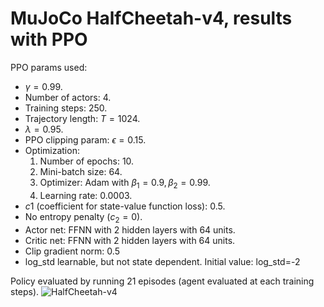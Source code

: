 # MuJoCo HalfCheetah-v4, results with PPO

PPO params used:

- $\gamma=0.99$.
- Number of actors: 4.
- Training steps: 250.
- Trajectory length: $T=1024$.
- $\lambda=0.95$.
- PPO clipping param: $\epsilon=0.15$.
- Optimization:
  1. Number of epochs: 10.
  2. Mini-batch size: 64.
  3. Optimizer: Adam with $\beta_1=0.9, \beta_2=0.99$.
  4. Learning rate: 0.0003.
- $c1$ (coefficient for state-value function loss): 0.5.
- No entropy penalty ($c_2=0$).
- Actor net: FFNN with 2 hidden layers with 64 units.
- Critic net: FFNN with 2 hidden layers with 64 units.
- Clip gradient norm: 0.5
- log_std learnable, but not state dependent. Initial value: log_std=-2

Policy evaluated by running 21 episodes (agent evaluated at each training steps).
![HalfCheetah-v4](https://github.com/riccardodmts/my_RL_lib/assets/83876494/1b13f3b1-7f6c-4b48-bc5b-d89a31aaedd0)
